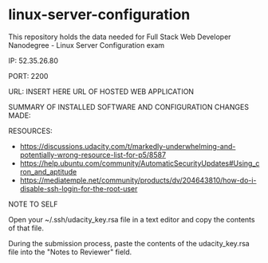 # linux-server-configuration
This repository holds the data needed for Full Stack Web Developer Nanodegree - Linux Server Configuration exam

IP: 52.35.26.80

PORT:  2200

URL: INSERT HERE URL OF HOSTED WEB APPLICATION

SUMMARY OF INSTALLED SOFTWARE AND CONFIGURATION CHANGES MADE:

RESOURCES:
* https://discussions.udacity.com/t/markedly-underwhelming-and-potentially-wrong-resource-list-for-p5/8587
* https://help.ubuntu.com/community/AutomaticSecurityUpdates#Using_cron_and_aptitude
* https://mediatemple.net/community/products/dv/204643810/how-do-i-disable-ssh-login-for-the-root-user

NOTE TO SELF

Open your ~/.ssh/udacity_key.rsa file in a text editor and copy the contents of that file.

During the submission process, paste the contents of the udacity_key.rsa file into the "Notes to Reviewer" field.
